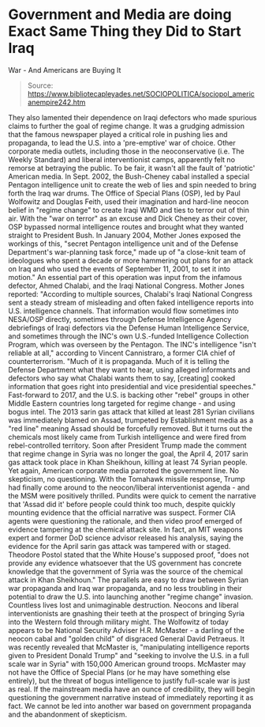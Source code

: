 # Government and Media are doing Exact Same Thing they Did to Start Iraq 
War - And Americans are Buying It

> Source: https://www.bibliotecapleyades.net/SOCIOPOLITICA/sociopol_americanempire242.htm

They also
lamented their dependence on Iraqi defectors who made
spurious claims to further the goal of regime change.
It was a
grudging admission that the famous newspaper played a
critical role in pushing lies and propaganda, to lead the
U.S. into a 'pre-emptive' war of choice.
Other
corporate media outlets, including those in the
neoconservative (i.e. The Weekly Standard) and liberal
interventionist camps, apparently felt no remorse at
betraying the public.
To be fair,
it wasn't all the fault of 'patriotic' American media.
In Sept.
2002, the Bush-Cheney cabal installed a special Pentagon
intelligence unit to create the web of lies and spin needed
to bring forth the Iraq war drums.
The
Office of Special Plans (OSP),
led by Paul Wolfowitz and Douglas Feith, used
their imagination and hard-line neocon belief in "regime
change" to create Iraqi WMD and ties to terror out of thin
air.
With the "war
on terror" as an excuse and
Dick Cheney as their
cover, OSP bypassed normal intelligence routes and brought
what they wanted straight to President
Bush.
In January
2004, Mother Jones
exposed the workings of this,
"secret
Pentagon intelligence unit and of the Defense
Department's war-planning task force," made up of "a
close-knit team of ideologues who spent a decade or more
hammering out plans for an attack on Iraq and who used
the events of September 11, 2001, to set it into
motion."
An
essential part of this operation was input from the infamous
defector, Ahmed Chalabi, and the Iraqi National
Congress.
Mother
Jones reported:
"According
to multiple sources, Chalabi's Iraqi National Congress
sent a steady stream of misleading and often faked
intelligence reports into U.S. intelligence channels.
That information would
flow sometimes into NESA/OSP directly, sometimes through
Defense Intelligence Agency debriefings of Iraqi
defectors via the Defense Human Intelligence Service,
and sometimes through the INC's own U.S.-funded
Intelligence Collection Program, which was overseen by
the Pentagon.
The INC's intelligence
"isn't reliable at all," according to Vincent
Cannistraro, a former CIA chief of counterterrorism.
"Much of it is
propaganda. Much of it is telling the Defense Department
what they want to hear, using alleged informants and
defectors who say what Chalabi wants them to say,
[creating] cooked information that goes right into
presidential and vice presidential speeches."
Fast-forward
to 2017, and the U.S. is backing other "rebel" groups in
other Middle Eastern countries long targeted for regime
change - and using bogus intel.
The 2013
sarin gas attack that killed at least 281 Syrian civilians
was immediately blamed on Assad, trumpeted by Establishment
media as a "red line" meaning Assad should be forcefully
removed.
But it
turns out the chemicals most likely came from Turkish
intelligence and were fired from rebel-controlled territory.
Soon after
President
Trump made the comment
that regime change in Syria was no longer the goal, the
April 4, 2017 sarin gas attack took place in Khan Sheikhoun,
killing at least 74 Syrian people.
Yet again,
American corporate media parroted the government line. No
skepticism, no questioning.
With the
Tomahawk missile response, Trump had finally come around to
the neocon/liberal interventionist agenda - and the MSM were
positively thrilled.
Pundits
were quick to cement the narrative that 'Assad did it'
before people could think too much, despite quickly mounting
evidence that the official narrative was suspect.
Former CIA
agents were
questioning the rationale,
and then
video proof emerged of
evidence tampering at the chemical attack site.
In fact, an
MIT weapons expert and former DoD science advisor released
his analysis, saying
the evidence for the April sarin gas
attack was tampered with or staged.
Theodore
Postol stated that the White House's supposed proof,
"does
not provide any evidence whatsoever that the US
government has concrete knowledge that the government of
Syria was the source of the chemical attack in Khan
Sheikhoun."
The
parallels are easy to draw between Syrian war propaganda and
Iraq war propaganda, and no less troubling in their
potential to draw the U.S. into launching another "regime
change" invasion.
Countless
lives lost and unimaginable destruction.
Neocons and
liberal interventionists are gnashing their teeth at the
prospect of bringing Syria into the Western fold through
military might.
The
Wolfowitz of today appears to be National Security Adviser
H.R. McMaster - a darling of the neocon cabal and
"golden child" of disgraced General David Petraeus.
It was
recently revealed that McMaster is,
"manipulating intelligence reports given to President
Donald Trump" and "seeking to involve the U.S. in a full
scale war in Syria" with 150,000 American ground troops.
McMaster
may not have the Office of Special Plans (or he may
have something else entirely), but the threat of bogus
intelligence to justify full-scale war is just as real.
If
the mainstream media
have an ounce of credibility, they will begin
questioning the government narrative instead of immediately
reporting it as fact.
We cannot
be led into another war based on government propaganda and
the abandonment of skepticism.
